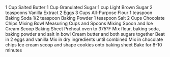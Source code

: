 1 Cup Salted Butter
1 Cup Granulated Sugar
1 cup Light Brown Sugar
2 teaspoons Vanilla Extract
2 Eggs
3 Cups All-Purpose Flour
1 teaspoon Baking Soda
1/2 teaspoon Baking Powder
1 teaspoon Salt
2 Cups Chocolate Chips
Mixing Bowl
Measuring Cups and Spoons
Mixing Spoon and Ice Cream Scoop
Baking Sheet
Preheat oven to 375°F
Mix flour, baking soda, baking powder and salt in bowl
Cream butter and both sugars together
Beat in 2 eggs and vanilla
Mix in dry ingredients until combined
Mix in chocolate chips
Ice cream scoop and shape cookies onto baking sheet
Bake for 8-10 minutes